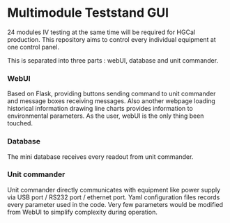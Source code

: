 # Multimodule Teststand GUI
24 modules IV testing at the same time will be required for HGCal production.
This repository aims to control every individual equipment at one control panel.

This is separated into three parts : webUI, database and unit commander.
### WebUI
Based on Flask, providing buttons sending command to unit commander and message boxes receiving messages.
Also another webpage loading historical information drawing line charts provides information to environmental parameters.
As the user, webUI is the only thing been touched.
### Database
The mini database receives every readout from unit commander.
### Unit commander
Unit commander directly communicates with equipment like power supply via USB port / RS232 port / ethernet port.
Yaml configuration files records every parameter used in the code.
Very few parameters would be modified from WebUI to simplify complexity during operation.
